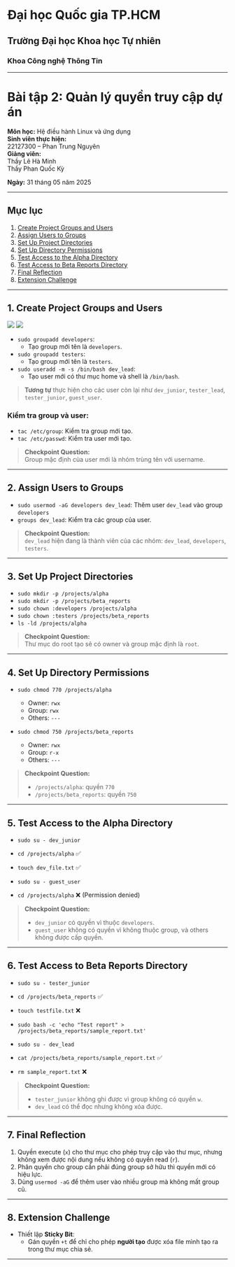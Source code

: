 
# Đại học Quốc gia TP.HCM  
## Trường Đại học Khoa học Tự nhiên  
### Khoa Công nghệ Thông Tin  

---

# Bài tập 2: Quản lý quyền truy cập dự án  
**Môn học:** Hệ điều hành Linux và ứng dụng  
**Sinh viên thực hiện:**  
22127300 – Phan Trung Nguyên  
**Giảng viên:**  
Thầy Lê Hà Minh  
Thầy Phan Quốc Kỳ  

**Ngày:** 31 tháng 05 năm 2025  

---

## Mục lục

1. [Create Project Groups and Users](#1-create-project-groups-and-users)  
2. [Assign Users to Groups](#2-assign-users-to-groups)  
3. [Set Up Project Directories](#3-set-up-project-directories)  
4. [Set Up Directory Permissions](#4-set-up-directory-permissions)  
5. [Test Access to the Alpha Directory](#5-test-access-to-the-alpha-directory)  
6. [Test Access to Beta Reports Directory](#6-test-access-to-beta-reports-directory)  
7. [Final Reflection](#7-final-reflection)  
8. [Extension Challenge](#8-extension-challenge)  

---

## 1. Create Project Groups and Users
![](https://drive.google.com/uc?export=view&id=1SUDtfz68ySZAzfng7ipPSd7dnv7KEOJj)
![](https://drive.google.com/uc?export=view&id=1Rv0a4q6QSMPx6IP7pzc20JtbcRqVZpKK)
- `sudo groupadd developers`:  
  + Tạo group mới tên là `developers`.  
- `sudo groupadd testers`:  
  + Tạo group mới tên là `testers`.  
- `sudo useradd -m -s /bin/bash dev_lead`:  
  + Tạo user mới có thư mục home và shell là `/bin/bash`.

> **Tương tự** thực hiện cho các user còn lại như `dev_junior`, `tester_lead`, `tester_junior`, `guest_user`.

### Kiểm tra group và user:
- `tac /etc/group`: Kiểm tra group mới tạo.  
- `tac /etc/passwd`: Kiểm tra user mới tạo.

> **Checkpoint Question:**  
> Group mặc định của user mới là nhóm trùng tên với username.

---

## 2. Assign Users to Groups

- `sudo usermod -aG developers dev_lead`: Thêm user `dev_lead` vào group `developers`  
- `groups dev_lead`: Kiểm tra các group của user.  

> **Checkpoint Question:**  
> `dev_lead` hiện đang là thành viên của các nhóm: `dev_lead`, `developers`, `testers`.

---

## 3. Set Up Project Directories

- `sudo mkdir -p /projects/alpha`  
- `sudo mkdir -p /projects/beta_reports`  
- `sudo chown :developers /projects/alpha`  
- `sudo chown :testers /projects/beta_reports`  
- `ls -ld /projects/alpha`  

> **Checkpoint Question:**  
> Thư mục do root tạo sẽ có owner và group mặc định là `root`.

---

## 4. Set Up Directory Permissions

- `sudo chmod 770 /projects/alpha`  
  + Owner: `rwx`  
  + Group: `rwx`  
  + Others: `---`

- `sudo chmod 750 /projects/beta_reports`  
  + Owner: `rwx`  
  + Group: `r-x`  
  + Others: `---`

> **Checkpoint Question:**  
> - `/projects/alpha`: quyền `770`  
> - `/projects/beta_reports`: quyền `750`

---

## 5. Test Access to the Alpha Directory

- `sudo su - dev_junior`  
- `cd /projects/alpha` ✅  
- `touch dev_file.txt` ✅  

- `sudo su - guest_user`  
- `cd /projects/alpha` ❌ (Permission denied)

> **Checkpoint Question:**  
> - `dev_junior` có quyền vì thuộc `developers`.  
> - `guest_user` không có quyền vì không thuộc group, và others không được cấp quyền.

---

## 6. Test Access to Beta Reports Directory

- `sudo su - tester_junior`  
- `cd /projects/beta_reports` ✅  
- `touch testfile.txt` ❌  

- `sudo bash -c 'echo "Test report" > /projects/beta_reports/sample_report.txt'`  
- `sudo su - dev_lead`  
- `cat /projects/beta_reports/sample_report.txt` ✅  
- `rm sample_report.txt` ❌  

> **Checkpoint Question:**  
> - `tester_junior` không ghi được vì group không có quyền `w`.  
> - `dev_lead` có thể đọc nhưng không xóa được.

---

## 7. Final Reflection

1. Quyền execute (`x`) cho thư mục cho phép truy cập vào thư mục, nhưng không xem được nội dung nếu không có quyền read (`r`).  
2. Phân quyền cho group cần phải đúng group sở hữu thì quyền mới có hiệu lực.  
3. Dùng `usermod -aG` để thêm user vào nhiều group mà không mất group cũ.

---

## 8. Extension Challenge

- Thiết lập **Sticky Bit**:  
  + Gán quyền `+t` để chỉ cho phép **người tạo** được xóa file mình tạo ra trong thư mục chia sẻ.

---
